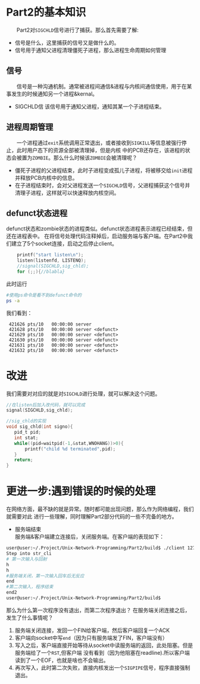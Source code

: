 # Part2的基本知识
&emsp;&emsp;Part2对`SIGCHLD`信号进行了捕获。那么首先需要了解:  
- 信号是什么，这里捕获的信号又是做什么的。
- 信号用于通知父进程清理僵死子进程，那么进程生命周期如何管理

## 信号 
&emsp;&emsp;信号是一种沟通机制。通常被进程间通信&进程与内核间通信使用，用于在某事发生的时候通知另一个进程&kernal。
- SIGCHLD信 
该信号用于通知父进程，通知其某一个子进程结束。

## 进程周期管理
&emsp;&emsp;一个进程通过`exit`系统调用正常退出，或者接收到`SIGKILL`等信息被强行停止，此时用户态下的资源全部被清理掉，但是内核
中的PCB还存在，该进程的状态会被置为`ZOMBIE`。那么什么时候该`ZOMBIE`会被清理呢？  
- 僵死子进程的父进程结束，此时子进程变成孤儿子进程，将被移交给`init`进程并释放PCB内核中的信息。
- 在子进程结束时，会对父进程发送一个`SIGCHLD`信号，父进程捕获这个信号并清理子进程，这样就可以快速释放内核空间。

## defunct状态进程
defunct状态和zombie状态的进程类似。defunct状态进程表示进程已经结束，但还在进程表中。
在将信号处理代码注释掉后，启动服务端与客户端。在Part2中我们建立了5个socket连接，启动之后停止client。
```c
    printf("start listen\n");
    listen(listenfd, LISTENQ);
    //signal(SIGCHLD,sig_chld);
    for (;;){//blabla}
```
此时运行
```sh
#使用ps命令是看不到defunct命令的
ps -a
```
我们看到：
```
 421626 pts/10   00:00:00 server
 421628 pts/10   00:00:00 server <defunct>
 421629 pts/10   00:00:00 server <defunct>
 421630 pts/10   00:00:00 server <defunct>
 421631 pts/10   00:00:00 server <defunct>
 421632 pts/10   00:00:00 server <defunct>
 ```

 # 改进
 我们需要对对应的就是对`SIGCHLD`进行处理，就可以解决这个问题。
 ```c
 //在listen后加入改代码，就可以完成
signal(SIGCHLD,sig_chld);

//sig_chld的实现
void sig_chld(int signo){
    pid_t pid;
    int stat;
    while((pid=waitpid(-1,&stat,WNOHANG))>0){
        printf("child %d terminated",pid);
    }
    return;
}
```

# 更进一步:遇到错误的时候的处理
在网络方面，最不缺的就是异常。随时都可能出现问题，那么作为网络编程，我们就需要对此
进行一些理解，同时理解Part2部分代码的一些不完备的地方。  
- 服务端结束  
服务端&客户端建立连接后，关闭服务端。在客户端的表现如下：
```sh
user@user:~/.Project/Unix-Network-Programming/Part2/build$ ./client 127.0.0.1
Step into str_cli
# 第一次输入与回射
h
h
#服务端关闭，第一次输入回车后无反应
end
#第二次输入，程序结束
end2
user@user:~/.Project/Unix-Network-Programming/Part2/build$ 
```
那么为什么第一次程序没有退出，而第二次程序退出？
在服务端关闭连接之后，发生了什么事情呢？  
1. 服务端关闭连接，发回一个FIN给客户端，然后客户端回复一个ACK
2. 客户端向socket中写`end`（因为只有服务端发了FIN，客户端没有）
3. 写入之后，客户端直接开始等待从socket中读服务端的返回，此处阻塞。但是服务端给了一个`RST`,但客户端
没有看到（因为他阻塞在readline).所以客户端读到了一个EOF，也就是啥也不会输出。
4. 再次写入，此时第二次失败，直接内核发出一个`SIGPIPE`信号，程序直接强制退出。
